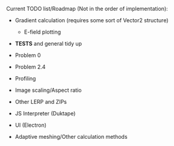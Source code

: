 Current TODO list/Roadmap (Not in the order of implementation):

- Gradient calculation (requires some sort of Vector2 structure)
  - E-field plotting

- **TESTS** and general tidy up
- Problem 0
- Problem 2.4
- Profiling
- Image scaling/Aspect ratio
- Other LERP and ZIPs
- JS Interpreter (Duktape)
- UI (Electron)
- Adaptive meshing/Other calculation methods
